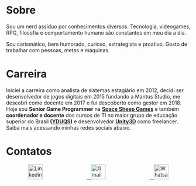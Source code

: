 # Sobre

Sou um nerd assíduo por conhecimentos diversos. Tecnologia, videogames, RPG, filosofia e comportamento humano são constantes em meu dia a dia.

Sou carismático, bem humorado, curioso, estrategista e proativo. Gosto de trabalhar com pessoas, metas e máquinas.

# Carreira

Iniciei a carreira como analista de sistemas estagiário em 2012, decidi ser desenvolvedor de jogos digitais em 2015 fundando a Mantus Studio, me descobri como docente em 2017 e fui descoberto como gestor em 2018. Hoje sou **Senior Game Programmer** na **[Space Sheep Games](https://www.spacesheepgames.com/ "SSG website")** e também **coordenador e docente** dos cursos de TI no maior grupo de educação superior do Brasil **([YDUQS](https://www.yduqs.com.br/ "YDUQS website"))** e desenvolvedor **[Unity3D](https://unity3d.com/ "Unity3D website")** como freelancer. Saiba mais acessando minhas redes sociais abaixo.

# Contatos

<div id="banner" style="overflow: hidden; display: flex; justify-content: space-around;">
  <a href="https://www.linkedin.com/in/almeidajadson/">
         <img src="https://www.dropbox.com/s/q2ndm0wb7ysncx6/linkedin.png?raw=1" width="40" height="40" title="Linkedin"/> </a>
    <a href="mailto:jadson.sistemas@gmail.com">&nbsp;&nbsp;
         <img src="https://www.dropbox.com/s/d4720pcu06uxgws/gmail.png?raw=1" width="40" height="40" title="Gmail"/> </a>
   <a href="https://api.whatsapp.com/send/?phone=5581996692580">&nbsp;&nbsp;
         <img src="https://www.dropbox.com/s/b59frx1be6a00h3/whatsapp.png?raw=1" width="40" height="40" title="Whatsapp"/> </a>
</div>
